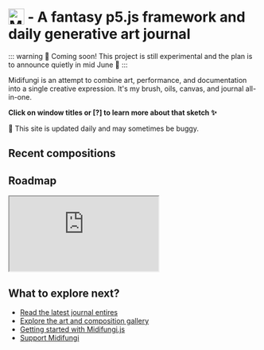 # <img src="/midifungi-title.png" alt="Midifungi" style="height:32px; position: relative; top: 5px"> - A fantasy p5.js framework and daily generative art journal

::: warning 📅 Coming soon!
This project is still experimental and the plan is to announce quietly in mid June 🤫
:::

<div class="row">
  <div class="col-6">
    <Midifungi title="Arriving Home" :layers="['@midifungi/4/bg', '@midifungi/4/train', '@midifungi/4/crowd', '@midifungi/4/traffic']" help="@midifungi/4"/>
  </div>
  <div class="col-6">
    <div class="custom-container tip">
      <p>Midifungi is an attempt to combine art, performance, and documentation into a single creative expression. It's my brush, oils, canvas, and journal all-in-one.</p>
      <p><strong>Click on window titles or [?] to learn more about that sketch ✨</strong></p>
    </div>
    <div class="custom-container danger">
      <p>🐞 This site is updated daily and may sometimes be buggy.</p>
    </div>
  </div>
</div>

## Recent compositions
<div class="row">
  <div class="col-6">
    <Midifungi title="Spirit Emojis - Group Photo" :layers="['@midifungi/3/emoji']" help="@midifungi/3" />
  </div>
  <div class="col-6">
    <Midifungi title="Arriving home (scary version 🎃)" :layers="[['@midifungi/4/bg', {trees: ['🫀', '💗'], clouds: ['👁️']}], ['@midifungi/4/train', {train: ['👁️'], cab: ['👀']}], ['@midifungi/4/crowd', {faces: ['👁️', '👀']}], '@midifungi/4/traffic']" help="@midifungi/4" />
  </div>
</div>

## Roadmap
<Window title="Roadmap">
  <iframe src="https://midifungi-notion.ozramos.workers.dev/roadmap"></iframe>
</Window>

## What to explore next?

- [Read the latest journal entires](/dailies/)
- [Explore the art and composition gallery](/gallery/)
- [Getting started with Midifungi.js](/midifungi.js/)
- [Support Midifungi](/support.html)